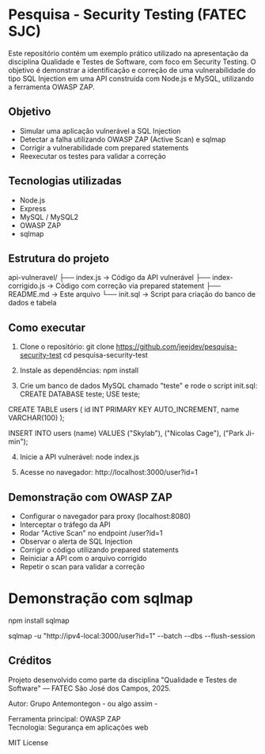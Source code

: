 # Pesquisa - Security Testing (FATEC SJC)

Este repositório contém um exemplo prático utilizado na apresentação da disciplina Qualidade e Testes de Software, com foco em Security Testing. O objetivo é demonstrar a identificação e correção de uma vulnerabilidade do tipo SQL Injection em uma API construída com Node.js e MySQL, utilizando a ferramenta OWASP ZAP.

## Objetivo

- Simular uma aplicação vulnerável a SQL Injection
- Detectar a falha utilizando OWASP ZAP (Active Scan) e sqlmap
- Corrigir a vulnerabilidade com prepared statements
- Reexecutar os testes para validar a correção

## Tecnologias utilizadas

- Node.js
- Express
- MySQL / MySQL2
- OWASP ZAP
- sqlmap

## Estrutura do projeto

api-vulneravel/
├── index.js         → Código da API vulnerável
├── index-corrigido.js → Código com correção via prepared statement
├── README.md        → Este arquivo
└── init.sql         → Script para criação do banco de dados e tabela

## Como executar

1. Clone o repositório:
git clone https://github.com/jeejdev/pesquisa-security-test
cd pesquisa-security-test

2. Instale as dependências:
npm install

3. Crie um banco de dados MySQL chamado "teste" e rode o script init.sql:
CREATE DATABASE teste;
USE teste;

CREATE TABLE users (
  id INT PRIMARY KEY AUTO_INCREMENT,
  name VARCHAR(100)
);

INSERT INTO users (name) VALUES ("Skylab"), ("Nicolas Cage"), ("Park Ji-min");

4. Inicie a API vulnerável:
node index.js

5. Acesse no navegador:
http://localhost:3000/user?id=1

## Demonstração com OWASP ZAP

- Configurar o navegador para proxy (localhost:8080)
- Interceptar o tráfego da API
- Rodar "Active Scan" no endpoint /user?id=1
- Observar o alerta de SQL Injection
- Corrigir o código utilizando prepared statements
- Reiniciar a API com o arquivo corrigido
- Repetir o scan para validar a correção

# Demonstração com sqlmap

npm install sqlmap

sqlmap -u "http://ipv4-local:3000/user?id=1" --batch --dbs --flush-session

## Créditos

Projeto desenvolvido como parte da disciplina "Qualidade e Testes de Software" — FATEC São José dos Campos, 2025.

Autor: Grupo Antemontegon - ou algo assim - 

Ferramenta principal: OWASP ZAP  
Tecnologia: Segurança em aplicações web

MIT License
